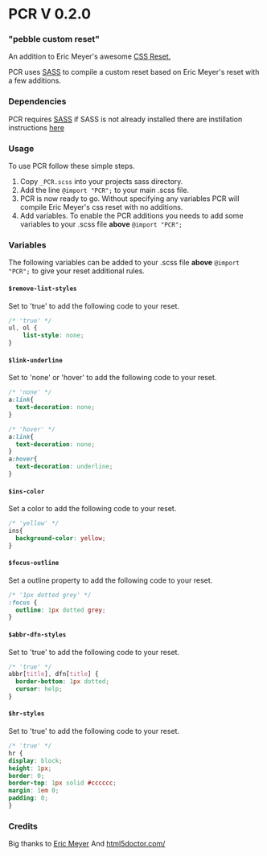 PCR V 0.2.0
=========

### "pebble custom reset"

An addition to Eric Meyer's awesome [CSS Reset.](http://meyerweb.com/eric/tools/css/reset/)

PCR uses [SASS](http://sass-lang.com/) to compile a custom reset based on Eric Meyer's reset with a few additions. 

### Dependencies 

PCR requires [SASS](http://sass-lang.com/) if SASS is not already installed there are instillation instructions [here](http://sass-lang.com/tutorial.html)

### Usage

To use PCR follow these simple steps.

1. Copy `_PCR.scss` into your projects sass directory.
2. Add the line `@import "PCR";` to your main .scss file.
3. PCR is now ready to go. Without specifying any variables PCR will compile Eric Meyer's css reset with no additions.
4. Add variables. To enable the PCR additions you needs to add some variables to your .scss file **above** `@import "PCR";`

### Variables

The following variables can be added to your .scss file **above** `@import "PCR";` to give your reset additional rules. 

#### `$remove-list-styles` 
Set to 'true' to add the following code to your reset.

```css
/* 'true' */
ul, ol {
	list-style: none;
}
```

#### `$link-underline` 
Set to 'none' or 'hover' to add the following code to your reset.

```css
/* 'none' */
a:link{
  text-decoration: none;
}

/* 'hover' */
a:link{
  text-decoration: none;
}
a:hover{
  text-decoration: underline;
}
```

#### `$ins-color` 
Set a color to add the following code to your reset.

```css
/* 'yellow' */
ins{
  background-color: yellow;
}
```

#### `$focus-outline` 
Set a outline property to add the following code to your reset.

```css
/* '1px dotted grey' */
:focus {
  outline: 1px dotted grey;
}
```

#### `$abbr-dfn-styles` 
Set to 'true' to add the following code to your reset.

```css
/* 'true' */
abbr[title], dfn[title] {
  border-bottom: 1px dotted;
  cursor: help;
}
```

#### `$hr-styles` 
Set to 'true' to add the following code to your reset.

```css
/* 'true' */
hr {
display: block;
height: 1px;
border: 0;
border-top: 1px solid #cccccc;
margin: 1em 0;
padding: 0;
}
```

### Credits

Big thanks to [Eric Meyer](http://meyerweb.com/) And [html5doctor.com/](http://html5doctor.com/) 
